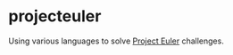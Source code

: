 # projecteuler

Using various languages to solve [Project Euler](https://projecteuler.net/) challenges.
